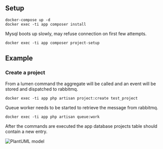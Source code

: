 ## Setup

```
docker-compose up -d
docker exec -ti app composer install
```

Mysql boots up slowly, may refuse connection on first few attempts.

```
docker exec -ti app composer project-setup
```

## Example

### Create a project

From a lumen command the aggregate will be called and an event will be stored and dispatched to rabbitmq.

```
docker exec -ti app php artisan project:create test_project
```

Queue worker needs to be started to retrieve the message from rabbitmq.

```
docker exec -ti app php artisan queue:work
```

After the commands are executed the app database projects table should contain a new entry.

![PlantUML model](http://www.plantuml.com/plantuml/png/VLBDIiGm4BxlKynH3xv03xAoU11MyEVWGKIcoT16jqcSJ7RrxHqJ8YrASoXb-7xc-v9j4cJ9qs63HWB3Rd-p0JrzoDuYVy4-J-JBoA9WZudW-aXU7XLDPVwHAHCyODyxkRrVGgzYt9J9m257U68dbQG-S75PrQ43P749FKGERsIaCqnOaHMYs9cj4fnFn09t5RyhSBl4juqwi2v553FE9EppalfIkEo348GZyI9FEVJ3VQLFCw8VwchahHBgVyFFdNNFcFk3IoDCb18E119gNsVfl4dC2cfvNF1hBHM5xXJu_V_42bLJqQ7QUJerzxGQiWOisYlfsZeQZODHtRLIb-lfO_XpSxybRFMZp_0R)